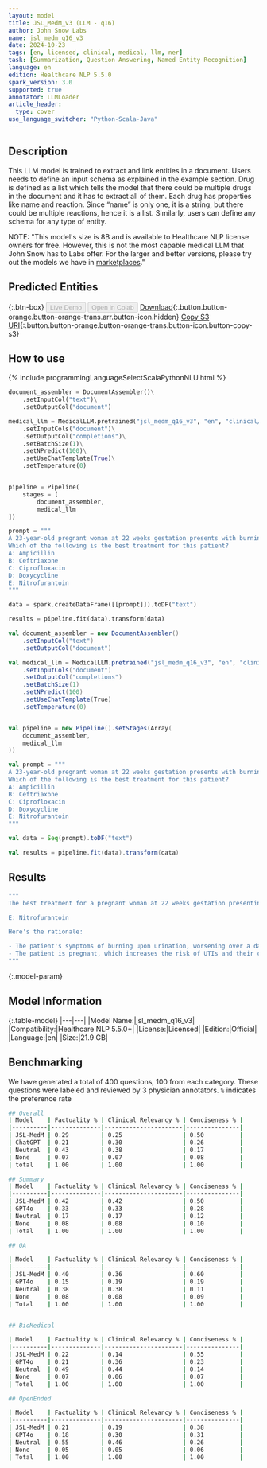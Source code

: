 ```yaml
---
layout: model
title: JSL_MedM_v3 (LLM - q16)
author: John Snow Labs
name: jsl_medm_q16_v3
date: 2024-10-23
tags: [en, licensed, clinical, medical, llm, ner]
task: [Summarization, Question Answering, Named Entity Recognition]
language: en
edition: Healthcare NLP 5.5.0
spark_version: 3.0
supported: true
annotator: LLMLoader
article_header:
  type: cover
use_language_switcher: "Python-Scala-Java"
---
```


## Description

This LLM model is trained to extract and link entities in a document. Users needs to define an input schema as explained in the example section. Drug is defined as a list which tells the model that there could be multiple drugs in the document and it has to extract all of them. Each drug has properties like name and reaction. Since “name” is only one, it is a string, but there could be multiple reactions, hence it is a list. Similarly, users can define any schema for any type of entity.

NOTE: "This model's size is 8B and is available to Healthcare NLP license owners for free. However, this is not the most capable medical LLM that John Snow has to Labs offer. For the larger and better versions, please try out the models we have in [marketplaces](https://aws.amazon.com/marketplace/pp/prodview-z4jqmczvwgtby)."


## Predicted Entities




{:.btn-box}
<button class="button button-orange" disabled>Live Demo</button>
<button class="button button-orange" disabled>Open in Colab</button>
[Download](https://s3.amazonaws.com/auxdata.johnsnowlabs.com/clinical/models/jsl_medm_q16_v3_en_5.5.0_3.0_1720040078717.zip){:.button.button-orange.button-orange-trans.arr.button-icon.hidden}
[Copy S3 URI](s3://auxdata.johnsnowlabs.com/clinical/models/jsl_medm_q16_v3_en_5.5.0_3.0_1720040078717.zip){:.button.button-orange.button-orange-trans.button-icon.button-copy-s3}

## How to use



<div class="tabs-box" markdown="1">
{% include programmingLanguageSelectScalaPythonNLU.html %}
  
```python
document_assembler = DocumentAssembler()\
    .setInputCol("text")\
    .setOutputCol("document")

medical_llm = MedicalLLM.pretrained("jsl_medm_q16_v3", "en", "clinical/models")\
    .setInputCols("document")\
    .setOutputCol("completions")\
    .setBatchSize(1)\
    .setNPredict(100)\
    .setUseChatTemplate(True)\
    .setTemperature(0)


pipeline = Pipeline(
    stages = [
        document_assembler,
        medical_llm
])

prompt = """
A 23-year-old pregnant woman at 22 weeks gestation presents with burning upon urination. She states it started 1 day ago and has been worsening despite drinking more water and taking cranberry extract. She otherwise feels well and is followed by a doctor for her pregnancy. Her temperature is 97.7°F (36.5°C), blood pressure is 122/77 mmHg, pulse is 80/min, respirations are 19/min, and oxygen saturation is 98% on room air. Physical exam is notable for an absence of costovertebral angle tenderness and a gravid uterus.
Which of the following is the best treatment for this patient?
A: Ampicillin
B: Ceftriaxone
C: Ciprofloxacin
D: Doxycycline
E: Nitrofurantoin
"""

data = spark.createDataFrame([[prompt]]).toDF("text")

results = pipeline.fit(data).transform(data)
```

```scala
val document_assembler = new DocumentAssembler()
    .setInputCol("text")
    .setOutputCol("document")

val medical_llm = MedicalLLM.pretrained("jsl_medm_q16_v3", "en", "clinical/models")
    .setInputCols("document")
    .setOutputCol("completions")
    .setBatchSize(1)
    .setNPredict(100)
    .setUseChatTemplate(True)
    .setTemperature(0)


val pipeline = new Pipeline().setStages(Array(
    document_assembler,
    medical_llm
))

val prompt = """
A 23-year-old pregnant woman at 22 weeks gestation presents with burning upon urination. She states it started 1 day ago and has been worsening despite drinking more water and taking cranberry extract. She otherwise feels well and is followed by a doctor for her pregnancy. Her temperature is 97.7°F (36.5°C), blood pressure is 122/77 mmHg, pulse is 80/min, respirations are 19/min, and oxygen saturation is 98% on room air. Physical exam is notable for an absence of costovertebral angle tenderness and a gravid uterus.
Which of the following is the best treatment for this patient?
A: Ampicillin
B: Ceftriaxone
C: Ciprofloxacin
D: Doxycycline
E: Nitrofurantoin
"""

val data = Seq(prompt).toDF("text")

val results = pipeline.fit(data).transform(data)

```
</div>

## Results

```bash
"""
The best treatment for a pregnant woman at 22 weeks gestation presenting with symptoms of a urinary tract infection (UTI) is:

E: Nitrofurantoin

Here's the rationale:

- The patient's symptoms of burning upon urination, worsening over a day, and absence of costovertebral angle tenderness suggest a urinary tract infection (UTI).
- The patient is pregnant, which increases the risk of UTIs and their complications, such as pyelonephritis
"""
```

{:.model-param}
## Model Information

{:.table-model}
|---|---|
|Model Name:|jsl_medm_q16_v3|
|Compatibility:|Healthcare NLP 5.5.0+|
|License:|Licensed|
|Edition:|Official|
|Language:|en|
|Size:|21.9 GB|


## Benchmarking

We have generated a total of 400 questions, 100 from each category. These questions were labeled and reviewed by 3 physician annotators. `%` indicates the preference rate

```bash
## Overall
| Model    | Factuality % | Clinical Relevancy % | Conciseness % |
|----------|--------------|----------------------|---------------|
| JSL-MedM | 0.29         | 0.25                 | 0.50          |
| ChatGPT  | 0.21         | 0.30                 | 0.26          |
| Neutral  | 0.43         | 0.38                 | 0.17          |
| None     | 0.07         | 0.07                 | 0.08          |
| total    | 1.00         | 1.00                 | 1.00          |

## Summary 
| Model    | Factuality % | Clinical Relevancy % | Conciseness % |
|----------|--------------|----------------------|---------------|
| JSL-MedM | 0.42         | 0.42                 | 0.50          |
| GPT4o    | 0.33         | 0.33                 | 0.28          |
| Neutral  | 0.17         | 0.17                 | 0.12          |
| None     | 0.08         | 0.08                 | 0.10          |
| Total    | 1.00         | 1.00                 | 1.00          |

## QA

| Model    | Factuality % | Clinical Relevancy % | Conciseness % |
|----------|--------------|----------------------|---------------|
| JSL-MedM | 0.40         | 0.36                 | 0.60          |
| GPT4o    | 0.15         | 0.19                 | 0.19          |
| Neutral  | 0.38         | 0.38                 | 0.11          |
| None     | 0.08         | 0.08                 | 0.09          |
| Total    | 1.00         | 1.00                 | 1.00          |


## BioMedical

| Model    | Factuality % | Clinical Relevancy % | Conciseness % |
|----------|--------------|----------------------|---------------|
| JSL-MedM | 0.22         | 0.14                 | 0.55          |
| GPT4o    | 0.21         | 0.36                 | 0.23          |
| Neutral  | 0.49         | 0.44                 | 0.14          |
| None     | 0.07         | 0.06                 | 0.07          |
| Total    | 1.00         | 1.00                 | 1.00          |

## OpenEnded

| Model    | Factuality % | Clinical Relevancy % | Conciseness % |
|----------|--------------|----------------------|---------------|
| JSL-MedM | 0.21         | 0.19                 | 0.38          |
| GPT4o    | 0.18         | 0.30                 | 0.31          |
| Neutral  | 0.55         | 0.46                 | 0.26          |
| None     | 0.05         | 0.05                 | 0.06          |
| Total    | 1.00         | 1.00                 | 1.00          |

```
